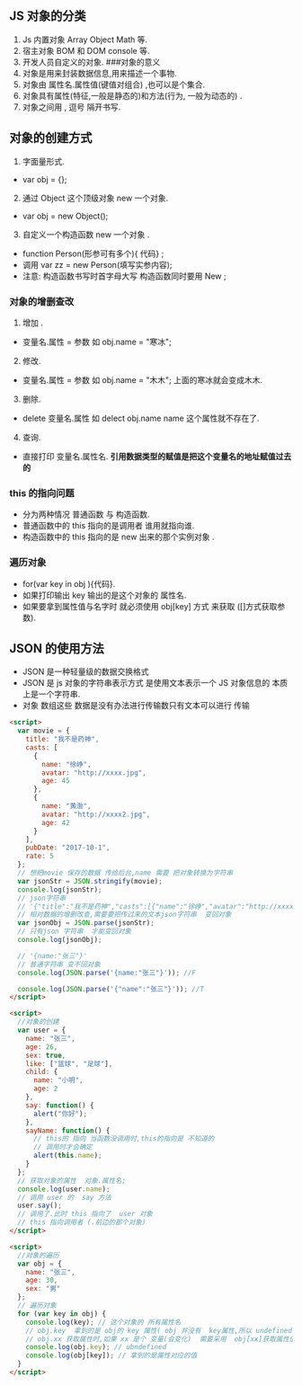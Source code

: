 ## JS 对象的分类

1. Js 内置对象 Array Object Math 等.
2. 宿主对象 BOM 和 DOM console 等.
3. 开发人员自定义的对象. ###对象的意义
4. 对象是用来封装数据信息,用来描述一个事物.
5. 对象由 属性名.属性值(键值对组合) ,也可以是个集合.
6. 对象具有属性(特征,一般是静态的)和方法(行为, 一般为动态的) .
7. 对象之间用 , 逗号 隔开书写.

## 对象的创建方式

1. 字面量形式.

- var obj = {};

2. 通过 Object 这个顶级对象 new 一个对象.

- var obj = new Object();

3. 自定义一个构造函数 new 一个对象 .

- function Person(形参可有多个){ 代码} ;
- 调用 var zz = new Person(填写实参内容);
- 注意: 构造函数书写时首字母大写 构造函数同时要用 New ;

### 对象的增删查改

1. 增加 .

- 变量名.属性 = 参数 如 obj.name = "寒冰";

2. 修改.

- 变量名.属性 = 参数 如 obj.name = "木木"; 上面的寒冰就会变成木木.

3. 删除.

- delete 变量名.属性 如 delect obj.name name 这个属性就不存在了.

4. 查询.

- 直接打印 变量名.属性名.
  **引用数据类型的赋值是把这个变量名的地址赋值过去的**

### this 的指向问题

- 分为两种情况 普通函数 与 构造函数.
- 普通函数中的 this 指向的是调用者 谁用就指向谁.
- 构造函数中的 this 指向的是 new 出来的那个实例对象 .

### 遍历对象

- for(var key in obj ){代码}.
- 如果打印输出 key 输出的是这个对象的 属性名.
- 如果要拿到属性值与名字时 就必须使用 obj[key] 方式 来获取 ([]方式获取参数).

## JSON 的使用方法

- JSON 是一种轻量级的数据交换格式
- JSON 是 js 对象的字符串表示方式 是使用文本表示一个 JS 对象信息的 本质上是一个字符串.
- 对象 数组这些 数据是没有办法进行传输数只有文本可以进行 传输

```html
<script>
  var movie = {
    title: "我不是药神",
    casts: [
      {
        name: "徐峥",
        avatar: "http://xxxx.jpg",
        age: 45
      },
      {
        name: "黄渤",
        avatar: "http://xxxx2.jpg",
        age: 42
      }
    ],
    pubDate: "2017-10-1",
    rate: 5
  };
  // 想把movie 保存的数据 传给后台,name 需要 把对象转换为字符串
  var jsonStr = JSON.stringify(movie);
  console.log(jsonStr);
  // json字符串
  // '{"title":"我不是药神","casts":[{"name":"徐峥","avatar":"http://xxxx.jpg","age":45},{"name":"黄渤","avatar":"http://xxxx2.jpg","age":42}],"pubDate":"2017-10-1","rate":5}'
  // 相对数据的增删改查,需要要把传过来的文本json字符串  变回对象
  var jsonObj = JSON.parse(jsonStr);
  // 只有json 字符串  才能变回对象
  console.log(jsonObj);

  // '{name:"张三"}'
  // 普通字符串 变不回对象
  console.log(JSON.parse('{name:"张三"}')); //F

  console.log(JSON.parse('{"name":"张三"}')); //T
</script>
```

```html
<script>
  //对象的创建
  var user = {
    name: "张三",
    age: 26,
    sex: true,
    like: ["篮球", "足球"],
    child: {
      name: "小明",
      age: 2
    },
    say: function() {
      alert("你好");
    },
    sayName: function() {
      // this的 指向 当函数没调用时,this的指向是 不知道的
      // 调用时才会确定
      alert(this.name);
    }
  };
  // 获取对象的属性  对象.属性名;
  console.log(user.name);
  // 调用 user 的  say 方法
  user.say();
  // 调用了.此时 this 指向了  user 对象
  // this 指向调用者 (.前边的那个对象)
</script>
```

```html
<script>
  //对象的遍历
  var obj = {
    name: "张三",
    age: 30,
    sex: "男"
  };
  // 遍历对象
  for (var key in obj) {
    console.log(key); // 这个对象的 所有属性名
    // obj.key  拿到的是 obj的 key 属性( obj 并没有  key属性,所以 undefined)
    // obj.xx 获取属性时,如果 xx 是个 变量(会变化)  需要采用  obj[xx]获取属性值
    console.log(obj.key); // ubndefined
    console.log(obj[key]); // 拿到的是属性对应的值
  }
</script>
```
